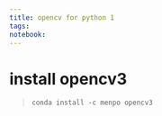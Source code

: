 ```yaml
---
title: opencv for python 1
tags: 
notebook: 
---
```

# install opencv3
>`conda install -c menpo opencv3`
